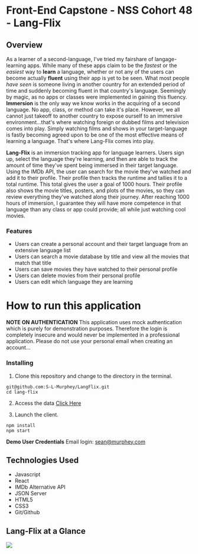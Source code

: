 # Front-End Capstone - NSS Cohort 48 - Lang-Flix

## Overview

As a learner of a second-language, I've tried my fairshare of langage-learning apps. While many of these apps claim to be the *fastest* or the *easiest* way to **learn** a language, whether or not any of the users can become actually **fluent** using their app is yet to be seen.
What most people *have seen* is someone living in another country for an extended period of time and suddenly becoming fluent in that country's language. Seemingly by magic, as no apps or classes were implemented in gaining this fluency. **Immersion** is the only way we know works in the acquiring of a second language. No app, class, or method can take it's place. However, we all cannot just takeoff to another country to expose ourself to an immersive environment...that's where watching foreign or dubbed films and television comes into play. Simply watching films and shows in your target-language is fastly becoming agreed upon to be one of the most effective means of learning a language. That's where Lang-Flix comes into play.

**Lang-Flix** is an immersion tracking app for language learners. Users sign up, select the language they're learning, and then are able to track the amount of time they've spent being immersed in their target language. Using the IMDb API, the user can search for the movie they've watched and add it to their profile. Their profile then tracks the runtime and tallies it to a total runtime. This total gives the user a goal of 1000 hours. Their profile also shows the movie titles, posters, and plots of the movies, so they can review everything they've watched along their journey. After reaching 1000 hours of immersion, I guarantee they will have more competence in that language than any class or app could provide; all while just watching cool movies.


### Features

- Users can create a personal account and their target language from an extensive language list
- Users can search a movie database by title and view all the movies that match that title
- Users can save movies they have watched to their personal profile 
- Users can delete movies from their personal profile
- Users can edit which language they are learning

# How to run this application

**NOTE ON AUTHENTICATION** This application uses mock authentication which is purely for demonstration purposes. Therefore the login is completely insecure and would never be implemented in a professional application. Please do not use your personal email when creating an account...

### Installing

1. Clone this repository and change to the directory in the terminal.

```
git@github.com:S-L-Murphey/LangFlix.git
cd lang-flix
```
2. Access the data
[Click Here](https://github.com/S-L-Murphey/Lang-Flix-API)

3. Launch the client.
```
npm install
npm start
```
**Demo User Credentials**
Email login: sean@murphey.com

## Technologies Used
- Javascript
- React
- IMDb Alternative API
- JSON Server
- HTML5
- CSS3
- Git/Github

## Lang-Flix at a Glance
![](src/LangFlixGif.gif)

